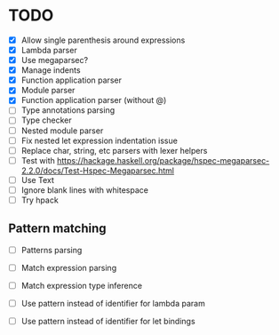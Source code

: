 # TODO
  - [X] Allow single parenthesis around expressions
  - [X] Lambda parser
  - [X] Use megaparsec?
  - [X] Manage indents
  - [X] Function application parser
  - [X] Module parser
  - [X] Function application parser (without @)
  - [ ] Type annotations parsing
  - [ ] Type checker
  - [ ] Nested module parser
  - [ ] Fix nested let expression indentation issue
  - [ ] Replace char, string, etc parsers with lexer helpers
  - [ ] Test with https://hackage.haskell.org/package/hspec-megaparsec-2.2.0/docs/Test-Hspec-Megaparsec.html
  - [ ] Use Text
  - [ ] Ignore blank lines with whitespace
  - [ ] Try hpack

## Pattern matching
  - [ ] Patterns parsing
  - [ ] Match expression parsing
  - [ ] Match expression type inference
  - [ ] Use pattern instead of identifier for lambda param
  - [ ] Use pattern instead of identifier for let bindings

